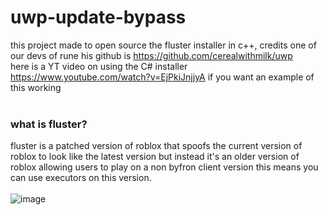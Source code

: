 # uwp-update-bypass
this project made to open source the fluster installer in c++, credits one of our devs of rune his github is https://github.com/cerealwithmilk/uwp
<br>here is a YT video on using the C# installer https://www.youtube.com/watch?v=EjPkiJnjjyA if you want an example of this working<br><br>

### what is fluster?
fluster is a patched version of roblox that spoofs the current version of roblox to look like the latest version but instead it's an older version of roblox allowing users to play on a non byfron client version
this means you can use executors on this version. <br><br>
![image](https://github.com/l4tt/uwp-update-bypass/assets/97377137/96803519-a8d9-4976-8d2b-4050d755062f)
